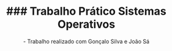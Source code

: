 <div header align = "center">
  <h1>### Trabalho Prático Sistemas Operativos</h1>
<div/>
- Trabalho realizado com Gonçalo Silva e João Sá 
